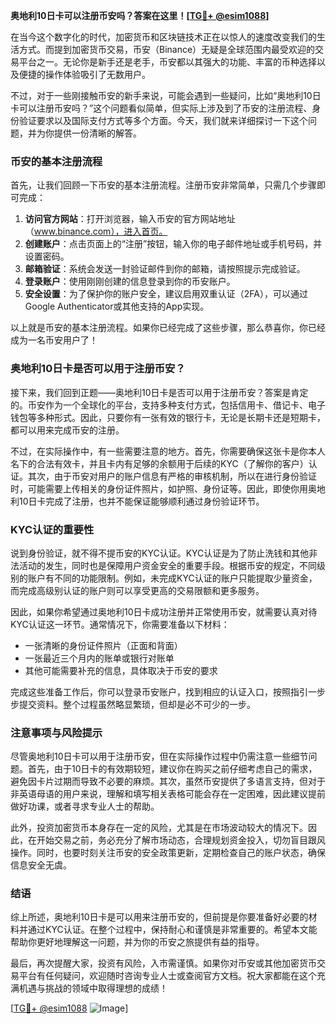 **奥地利10日卡可以注册币安吗？答案在这里！[[TG💪+ @esim1088](https://t.me/s/esim1088)]**

在当今这个数字化的时代，加密货币和区块链技术正在以惊人的速度改变我们的生活方式。而提到加密货币交易，币安（Binance）无疑是全球范围内最受欢迎的交易平台之一。无论你是新手还是老手，币安都以其强大的功能、丰富的币种选择以及便捷的操作体验吸引了无数用户。

不过，对于一些刚接触币安的新手来说，可能会遇到一些疑问，比如“奥地利10日卡可以注册币安吗？”这个问题看似简单，但实际上涉及到了币安的注册流程、身份验证要求以及国际支付方式等多个方面。今天，我们就来详细探讨一下这个问题，并为你提供一份清晰的解答。

### 币安的基本注册流程

首先，让我们回顾一下币安的基本注册流程。注册币安非常简单，只需几个步骤即可完成：

1. **访问官方网站**：打开浏览器，输入币安的官方网站地址（www.binance.com），进入首页。
2. **创建账户**：点击页面上的“注册”按钮，输入你的电子邮件地址或手机号码，并设置密码。
3. **邮箱验证**：系统会发送一封验证邮件到你的邮箱，请按照提示完成验证。
4. **登录账户**：使用刚刚创建的信息登录到你的币安账户。
5. **安全设置**：为了保护你的账户安全，建议启用双重认证（2FA），可以通过Google Authenticator或其他支持的App实现。

以上就是币安的基本注册流程。如果你已经完成了这些步骤，那么恭喜你，你已经成为一名币安用户了！

### 奥地利10日卡是否可以用于注册币安？

接下来，我们回到正题——奥地利10日卡是否可以用于注册币安？答案是肯定的。币安作为一个全球化的平台，支持多种支付方式，包括信用卡、借记卡、电子钱包等多种形式。因此，只要你有一张有效的银行卡，无论是长期卡还是短期卡，都可以用来完成币安的注册。

不过，在实际操作中，有一些需要注意的地方。首先，你需要确保这张卡是你本人名下的合法有效卡，并且卡内有足够的余额用于后续的KYC（了解你的客户）认证。其次，由于币安对用户的账户信息有严格的审核机制，所以在进行身份验证时，可能需要上传相关的身份证件照片，如护照、身份证等。因此，即使你用奥地利10日卡完成了注册，也并不能保证能够顺利通过身份验证环节。

### KYC认证的重要性

说到身份验证，就不得不提币安的KYC认证。KYC认证是为了防止洗钱和其他非法活动的发生，同时也是保障用户资金安全的重要手段。根据币安的规定，不同级别的账户有不同的功能限制。例如，未完成KYC认证的账户只能提取少量资金，而完成高级别认证的账户则可以享受更高的交易限额和更多服务。

因此，如果你希望通过奥地利10日卡成功注册并正常使用币安，就需要认真对待KYC认证这一环节。通常情况下，你需要准备以下材料：

- 一张清晰的身份证件照片（正面和背面）
- 一张最近三个月内的账单或银行对账单
- 其他可能需要补充的信息，具体取决于币安的要求

完成这些准备工作后，你可以登录币安账户，找到相应的认证入口，按照指引一步步提交资料。整个过程虽然略显繁琐，但却是必不可少的一步。

### 注意事项与风险提示

尽管奥地利10日卡可以用于注册币安，但在实际操作过程中仍需注意一些细节问题。首先，由于10日卡的有效期较短，建议你在购买之前仔细考虑自己的需求，避免因卡片过期而导致不必要的麻烦。其次，虽然币安提供了多语言支持，但对于非英语母语的用户来说，理解和填写相关表格可能会存在一定困难，因此建议提前做好功课，或者寻求专业人士的帮助。

此外，投资加密货币本身存在一定的风险，尤其是在市场波动较大的情况下。因此，在开始交易之前，务必充分了解市场动态，合理规划资金投入，切勿盲目跟风操作。同时，也要时刻关注币安的安全政策更新，定期检查自己的账户状态，确保信息安全无虞。

### 结语

综上所述，奥地利10日卡是可以用来注册币安的，但前提是你要准备好必要的材料并通过KYC认证。在整个过程中，保持耐心和谨慎是非常重要的。希望本文能帮助你更好地理解这一问题，并为你的币安之旅提供有益的指导。

最后，再次提醒大家，投资有风险，入市需谨慎。如果你对币安或其他加密货币交易平台有任何疑问，欢迎随时咨询专业人士或查阅官方文档。祝大家都能在这个充满机遇与挑战的领域中取得理想的成绩！

[[TG💪+ @esim1088](https://t.me/s/esim1088) ![Image](https://i.postimg.cc/4NQfJmqS/Snipaste-2025-05-13-00-14-12.png)]